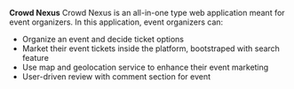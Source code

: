 **Crowd Nexus**
Crowd Nexus is an all-in-one type web application meant for event organizers. In this application, event organizers can:
- Organize an event and decide ticket options
- Market their event tickets inside the platform, bootstraped with search feature
- Use map and geolocation service to enhance their event marketing
- User-driven review with comment section for event
